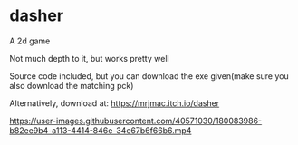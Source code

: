 # dasher

A 2d game

Not much depth to it, but works pretty well

Source code included, but you can download the exe given(make sure you also download the matching pck)

Alternatively, download at: https://mrjmac.itch.io/dasher

https://user-images.githubusercontent.com/40571030/180083986-b82ee9b4-a113-4414-846e-34e67b6f66b6.mp4

